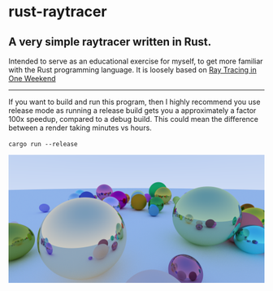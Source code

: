 # rust-raytracer

## A very simple raytracer written in Rust. 

Intended to serve as an educational exercise for myself, to get more familiar with the Rust programming language.
It is loosely based on [Ray Tracing in One Weekend](https://github.com/petershirley/raytracinginoneweekend)

---

If you want to build and run this program, then I highly recommend you use release mode as running a release build gets you a approximately a factor 100x speedup, compared to a debug build. This could mean the difference between a render taking minutes vs hours.

`cargo run --release`

![Raytracer output image](output.png)
